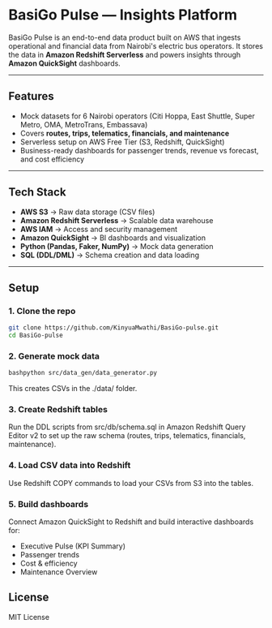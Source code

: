 # BasiGo Pulse — Insights Platform

BasiGo Pulse is an end-to-end data product built on AWS that ingests operational and financial data from Nairobi's electric bus operators. It stores the data in **Amazon Redshift Serverless** and powers insights through **Amazon QuickSight** dashboards.

---

## Features
- Mock datasets for 6 Nairobi operators (Citi Hoppa, East Shuttle, Super Metro, OMA, MetroTrans, Embassava)
- Covers **routes, trips, telematics, financials, and maintenance**
- Serverless setup on AWS Free Tier (S3, Redshift, QuickSight)
- Business-ready dashboards for passenger trends, revenue vs forecast, and cost efficiency

---

## Tech Stack
- **AWS S3** → Raw data storage (CSV files)
- **Amazon Redshift Serverless** → Scalable data warehouse
- **AWS IAM** → Access and security management
- **Amazon QuickSight** → BI dashboards and visualization
- **Python (Pandas, Faker, NumPy)** → Mock data generation
- **SQL (DDL/DML)** → Schema creation and data loading

---

## Setup

### 1. Clone the repo
```bash
git clone https://github.com/KinyuaMwathi/BasiGo-pulse.git
cd BasiGo-pulse
```

### 2. Generate mock data
```bash
bashpython src/data_gen/data_generator.py
```

This creates CSVs in the ./data/ folder.

### 3. Create Redshift tables
Run the DDL scripts from src/db/schema.sql in Amazon Redshift Query Editor v2 to set up the raw schema (routes, trips, telematics, financials, maintenance).

### 4. Load CSV data into Redshift
Use Redshift COPY commands to load your CSVs from S3 into the tables.

### 5. Build dashboards
Connect Amazon QuickSight to Redshift and build interactive dashboards for:

- Executive Pulse (KPI Summary)
- Passenger trends
- Cost & efficiency
- Maintenance Overview


## License
MIT License